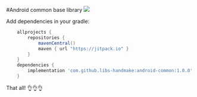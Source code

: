 #Android common base library
[![](https://jitpack.io/v/libs-handmake/android-common.svg)](https://jitpack.io/#libs-handmake/android-common)

Add dependencies in your gradle:
```gradle
    allprojects {
        repositories {
            mavenCentral()
            maven { url "https://jitpack.io" }
        }
    }
    dependencies {
        implementation 'com.github.libs-handmake:android-common:1.0.0'
    }
```

That all! 👌👌👌


